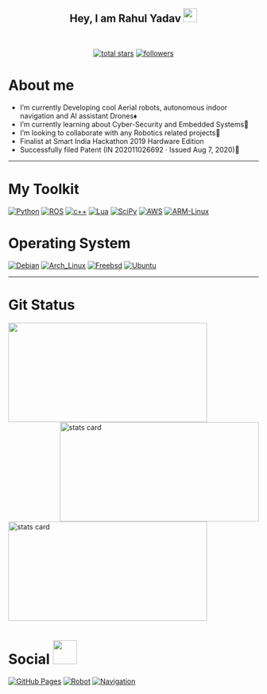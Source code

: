 <h2 align="center">
  Hey, I am Rahul Yadav
  <img src="https://media.giphy.com/media/hvRJCLFzcasrR4ia7z/giphy.gif" width="28">
</h2>
<br>
  
<p align="center">
  <a href="https://github.com/snktshrma?tab=repositories&sort=stargazers">
    <img alt="total stars" title="Total stars on GitHub" src="https://custom-icon-badges.herokuapp.com/badge/dynamic/json?logo=star&color=55960c&labelColor=488207&label=Stars&style=for-the-badge&query=%24.stars&url=https://api.github-star-counter.workers.dev/user/rahulOCR"/></a>
  <a href="https://github.com/snktshrma?tab=followers">
    <img alt="followers" title="Follow me on Github" src="https://custom-icon-badges.herokuapp.com/github/followers/rahulOCR?color=236ad3&labelColor=1155ba&style=for-the-badge&logo=person-add&label=Follow&logoColor=white"/></a>
</p>



<h1>About me</h1>

<ul>
<li> I’m currently Developing cool Aerial robots, autonomous indoor navigation and AI assistant Drones♦️</li>
<li> I’m currently learning about Cyber-Security and Embedded Systems🧩</li>
<li> I’m looking to collaborate with any Robotics related projects🧩</li>
<li> Finalist at Smart India Hackathon 2019 Hardware Edition </li>
<li> Successfully filed Patent (IN 202011026692 · Issued Aug 7, 2020)🖖</li>
 
</ul>

<hr> 


<h1>My Toolkit</h1>


<p> 
 <a href="#"><img alt="Python" src="https://img.shields.io/badge/Python-FFD43B?style=for-the-badge&logo=python&logoColor=blue"></a>
 <a href="#"><img alt="ROS" src="https://img.shields.io/badge/ROS-1572B6?style=for-the-badge&logo=ros&logoColor=white"></a>
  <a href="#"><img alt="c++" src="https://img.shields.io/badge/C%2B%2B-00599C?style=for-the-badge&logo=c%2B%2B&logoColor=white"></a>
  <a href="#"><img alt="Lua" src="https://img.shields.io/badge/Lua-2C2D72?style=for-the-badge&logo=lua&logoColor=white"></a>
 <a href="#"><img alt="SciPy" src="https://img.shields.io/badge/SciPy-430098?style=for-the-badge&logo=scipy&logoColor=black"></a>
  <a href="#"><img alt="AWS" src="https://img.shields.io/badge/Amazon_AWS-232F3E?style=for-the-badge&logo=amazon-aws&logoColor=white"></a>
  <a href="#"><img alt="ARM-Linux" src="https://img.shields.io/badge/Raspberry%20Pi-A22846?style=for-the-badge&logo=Raspberry%20Pi&logoColor=white"></a>
  
 
</p>

<h1>Operating System</h1>


<p> 
 <a href="#"><img alt="Debian" src="https://img.shields.io/badge/Debian-A81D33?style=for-the-badge&logo=debian&logoColor=white"></a>
 <a href="#"><img alt="Arch_Linux" src="https://img.shields.io/badge/Arch_Linux-1793D1?style=for-the-badge&logo=arch-linux&logoColor=white"></a>
  <a href="#"><img alt="Freebsd" src="https://img.shields.io/badge/freebsd-AB2B28?style=for-the-badge&logo=freebsd&logoColor=white"></a>
  <a href="#"><img alt="Ubuntu" src="https://img.shields.io/badge/Windows-0078D6?style=for-the-badge&logo=windows&logoColor=black"></a>
 
</p>

  <hr>
  
 <h1><b>Git Status</b></h1>
 
 <p>
    <img height="200px" width="400" src="https://github-readme-stats.vercel.app/api?username=rahulOCR&count_private=true&show_icons=true&bg_color=0D1117&text_color=FEFEFE&icon_color=FF0000&title_color=38D252&border_color=FEFEFE" />
    <img align="right" alt= "stats card" height="200px" width="400" src="https://github-readme-streak-stats.herokuapp.com/?user=rahulOCR&theme=github-dark&border=FEFEFE">

   
  
</p>

<img align="middle" alt= "stats card" height="200px" width="400" src="https://github-readme-stats.vercel.app/api/top-langs/?username=rahulOCR&theme=blue-green">
 

<h1>Social <img src="https://media.giphy.com/media/YCVBc32RFdqKpkiIMF/giphy.gif" width="48" /></h1>

   <a href="mailto:rahulec1999@gmail.com"><img alt="GitHub Pages" src="https://img.shields.io/badge/Gmail-D14836?style=for-the-badge&logo=gmail&logoColor=white"></a>
   <a href="https://www.linkedin.com/in/rahul-yadav-825351153/"><img alt="Robot" src="https://img.shields.io/badge/linkedin-%230077B5.svg?style=for-the-badge&logo=linkedin&logoColor=white"></a>
   <a href="https://rahulocr.github.io/PortFolio/html/"><img alt="Navigation" src ="https://img.shields.io/badge/Website-Vfolio-blue"></a>

